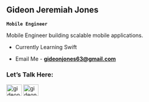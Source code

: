 
## Gideon Jeremiah Jones

**`Mobile Engineer`**

<p> Mobile Engineer  building scalable  mobile  applications.
</p>
  
- Currently Learning Swift

- Email Me - **gideonjones63@gmail.com**


<h3 align="left">Let’s Talk Here:</h3>
<p align="left">
<a href="https://twitter.com/gideonjones_" target="blank"><img align="center" src="https://raw.githubusercontent.com/rahuldkjain/github-profile-readme-generator/master/src/images/icons/Social/twitter.svg" alt="gideonjones_" height="30" width="40" /></a>
<a href="https://api.whatsapp.com/message/SUDUJO3MREGXL1?autoload=1&app_absent=0" target="blank"><img align="center" src="https://raw.githubusercontent.com/rahuldkjain/github-profile-readme-generator/master/src/images/icons/Social/whatsapp.svg" alt="gideonjones" height="30" width="40" /></a>
</p>

<!--
<h3 align="left">Languages and Tools:</h3>
-  Hire me - [https://bit.ly/Gideon-Jones-Resume](https://bit.ly/Gideon-Jones-Resume)

  <a href="https://www.figma.com/" target="_blank" rel="noreferrer"> <img src="https://www.vectorlogo.zone/logos/figma/figma-icon.svg" alt="figma" width="40" height="40"/> </a>
  <a href="https://firebase.google.com/" target="_blank" rel="noreferrer"> <img src="https://www.vectorlogo.zone/logos/firebase/firebase-icon.svg" alt="firebase" width="40" height="40"/> </a> 
  <a href="https://flutter.dev" target="_blank" rel="noreferrer"> <img src="https://www.vectorlogo.zone/logos/flutterio/flutterio-icon.svg" alt="flutter" width="40" height="40"/> </a> <a href="https://git-scm.com/" target="_blank" rel="noreferrer"> <img src="https://www.vectorlogo.zone/logos/git-scm/git-scm-icon.svg" alt="git" width="40" height="40"/> </a>  <a href="https://kotlinlang.org" target="_blank" rel="noreferrer"> <img src="https://www.vectorlogo.zone/logos/kotlinlang/kotlinlang-icon.svg" alt="kotlin" width="40" height="40"/> </a> <a href="https://postman.com" target="_blank" rel="noreferrer"> <img src="https://www.vectorlogo.zone/logos/getpostman/getpostman-icon.svg" alt="postman" width="40" height="40"/> </a> </p>

<p><img align="left" src="https://github-readme-stats.vercel.app/api/top-langs?username=gideonjon&show_icons=true&locale=en&layout=compact" alt="gideonjon" /></p>

<p>&nbsp;<img align="center" src="https://github-readme-stats.vercel.app/api?username=gideonjon&show_icons=true&locale=en" alt="gideonjon" /></p>

<p><img align="center" src="https://github-readme-streak-stats.herokuapp.com/?user=gideonjon&" alt="gideonjon" /></p>

--!>
<!-- <p align="left"> <img src="https://komarev.com/ghpvc/?username=gideonjon&label=Profile%20views&color=0e75b6&style=flat" alt="gideonjon" />

- 👨‍💻 All of my projects are available at [read.cv/gideonjones_](read.cv/gideonjones_)
- 👨‍💻 All of my projects are available at [read.cv/gideonjones_](read.cv/gideonjones_)
--!>
